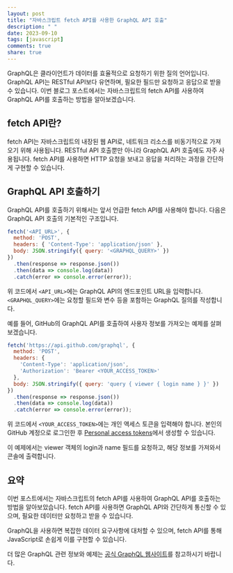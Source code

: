```yaml
---
layout: post
title: "자바스크립트 fetch API를 사용한 GraphQL API 호출"
description: " "
date: 2023-09-10
tags: [javascript]
comments: true
share: true
---
```


GraphQL은 클라이언트가 데이터를 효율적으로 요청하기 위한 질의 언어입니다. GraphQL API는 RESTful API보다 유연하며, 필요한 필드만 요청하고 응답으로 받을 수 있습니다. 이번 블로그 포스트에서는 자바스크립트의 fetch API를 사용하여 GraphQL API를 호출하는 방법을 알아보겠습니다.

## fetch API란?

fetch API는 자바스크립트의 내장된 웹 API로, 네트워크 리소스를 비동기적으로 가져오기 위해 사용됩니다. RESTful API 호출뿐만 아니라 GraphQL API 호출에도 자주 사용됩니다. fetch API를 사용하면 HTTP 요청을 보내고 응답을 처리하는 과정을 간단하게 구현할 수 있습니다.

## GraphQL API 호출하기

GraphQL API를 호출하기 위해서는 앞서 언급한 fetch API를 사용해야 합니다. 다음은 GraphQL API 호출의 기본적인 구조입니다.

```javascript
fetch('<API_URL>', {
  method: 'POST',
  headers: { 'Content-Type': 'application/json' },
  body: JSON.stringify({ query: '<GRAPHQL_QUERY>' })
})
  .then(response => response.json())
  .then(data => console.log(data))
  .catch(error => console.error(error));
```

위 코드에서 `<API_URL>`에는 GraphQL API의 엔드포인트 URL을 입력합니다. `<GRAPHQL_QUERY>`에는 요청할 필드와 변수 등을 포함하는 GraphQL 질의를 작성합니다.

예를 들어, GitHub의 GraphQL API를 호출하여 사용자 정보를 가져오는 예제를 살펴보겠습니다.

```javascript
fetch('https://api.github.com/graphql', {
  method: 'POST',
  headers: {
    'Content-Type': 'application/json',
    'Authorization': 'Bearer <YOUR_ACCESS_TOKEN>'
  },
  body: JSON.stringify({ query: 'query { viewer { login name } }' })
})
  .then(response => response.json())
  .then(data => console.log(data))
  .catch(error => console.error(error));
```

위 코드에서 `<YOUR_ACCESS_TOKEN>`에는 개인 액세스 토큰을 입력해야 합니다. 본인의 GitHub 계정으로 로그인한 후 [Personal access tokens](https://github.com/settings/tokens)에서 생성할 수 있습니다.

이 예제에서는 viewer 객체의 login과 name 필드를 요청하고, 해당 정보를 가져와서 콘솔에 출력합니다.

## 요약

이번 포스트에서는 자바스크립트의 fetch API를 사용하여 GraphQL API를 호출하는 방법을 알아보았습니다. fetch API를 사용하면 GraphQL API와 간단하게 통신할 수 있으며, 필요한 데이터만 요청하고 받을 수 있습니다.

GraphQL을 사용하면 복잡한 데이터 요구사항에 대처할 수 있으며, fetch API를 통해 JavaScript로 손쉽게 이를 구현할 수 있습니다.

더 많은 GraphQL 관련 정보와 예제는 [공식 GraphQL 웹사이트](https://graphql.org/)를 참고하시기 바랍니다.